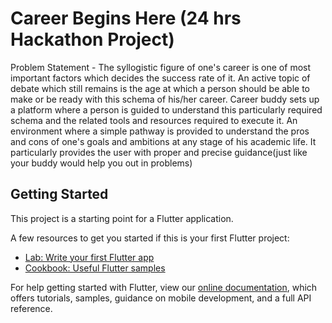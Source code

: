 # Career Begins Here (24 hrs Hackathon Project)

Problem Statement - The syllogistic figure of one's career is one of most important factors which decides the success rate of it. An active topic of debate which still remains is the age at which a person should be able to make or be ready with this schema of his/her career. Career buddy sets up a platform where a person is guided to understand this particularly required schema and the related tools and resources required to execute it. An environment where a simple pathway is provided to understand the pros and cons of one's goals and ambitions at any stage of his academic life. It particularly provides the user with proper and precise guidance(just like your buddy would help you out in problems)

## Getting Started

This project is a starting point for a Flutter application.

A few resources to get you started if this is your first Flutter project:

- [Lab: Write your first Flutter app](https://flutter.dev/docs/get-started/codelab)
- [Cookbook: Useful Flutter samples](https://flutter.dev/docs/cookbook)

For help getting started with Flutter, view our
[online documentation](https://flutter.dev/docs), which offers tutorials,
samples, guidance on mobile development, and a full API reference.
